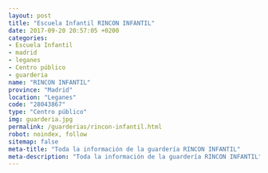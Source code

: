 ```yaml
---
layout: post
title: "Escuela Infantil RINCON INFANTIL"
date: 2017-09-20 20:57:05 +0200
categories:
- Escuela Infantil
- madrid
- leganes
- Centro público
- guarderia
name: "RINCON INFANTIL"
province: "Madrid"
location: "Leganes"
code: "28043867"
type: "Centro público"
img: guarderia.jpg
permalink: /guarderias/rincon-infantil.html
robot: noindex, follow
sitemap: false
meta-title: "Toda la información de la guardería RINCON INFANTIL"
meta-description: "Toda la información de la guardería RINCON INFANTIL"
---
```

